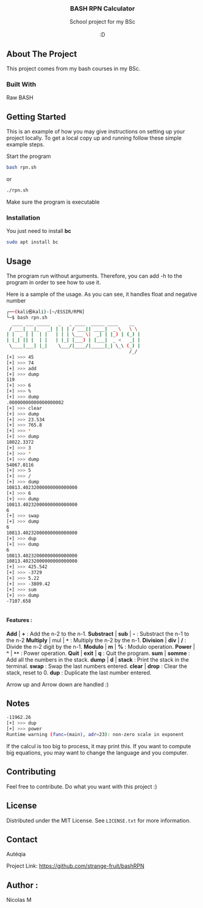 

<div align="center">
 

  <h3 align="center">BASH RPN Calculator</h3>

  <p align="center">
School project for my BSc
    <br />
    <br />
:D
  </p>
</div>



## About The Project


This project comes from my bash courses in my BSc. 

### Built With

Raw BASH

## Getting Started

This is an example of how you may give instructions on setting up your project locally.
To get a local copy up and running follow these simple example steps.


Start the program
  ```bash
bash rpn.sh
  ```
or
```bash
./rpn.sh
```

Make sure the program is executable

### Installation

You just need to install **bc**

```bash
sudo apt install bc
```



## Usage

The program run without arguments. Therefore, you can add -h to the program in order to see how to use it.

Here is a sample of the usage. As you can see, it handles float and negative number


```bash
┌──(kali㉿kali)-[~/ESSIR/RPN]
└─$ bash rpn.sh
  ____ ___ _____   _   _ ____  _____ ____    __   
 / ___|_ _|_   _| | | | / ___|| ____|  _ \   \ \  
| |  _ | |  | |   | | | \___ \|  _| | |_) | (_) | 
| |_| || |  | |   | |_| |___) | |___|  _ <   _| | 
 \____|___| |_|    \___/|____/|_____|_| \_\ (_) | 
                                             /_/  
[+] >>> 45
[+] >>> 74
[+] >>> add
[+] >>> dump
119
[+] >>> 6
[+] >>> %
[+] >>> dump
.00000000000000000002
[+] >>> clear
[+] >>> dump
[+] >>> 23.534
[+] >>> 765.8
[+] >>> *
[+] >>> dump
18022.3372
[+] >>> 3
[+] >>> *
[+] >>> dump
54067.0116
[+] >>> 5
[+] >>> /
[+] >>> dump                                                                     
10813.40232000000000000000
[+] >>> 6
[+] >>> dump
10813.40232000000000000000
6
[+] >>> swap
[+] >>> dump
6
10813.40232000000000000000
[+] >>> dup
[+] >>> dump
6
10813.40232000000000000000
10813.40232000000000000000
[+] >>> 425.542
[+] >>> -3729
[+] >>> 5.22
[+] >>> -3809.42
[+] >>> sum
[+] >>> dump
-7107.658



```


#### Features :

**Add** | **+** : Add the n-2 to the n-1.
**Substract** | **sub** | **-** : Substract the n-1 to the n-2
**Multiply** | mul | **`*`** : Multiply the n-2 by the n-1.
**Division** | **div** | **/** : Divide the n-2 digit by the n-1.
**Modulo** | **m** | **%** : Modulo operation.
**Power** | **^** | **``**``** : Power operation.
**Quit** | **exit** | **q** : Quit the program.
**sum** | **somme** : Add all the numbers in the stack.
**dump** | **d** | **stack** : Print the stack in the terminal.
**swap** : Swap the last numbers entered.
**clear** | **drop** : Clear the stack, reset to 0.
**dup** : Duplicate the last number entered.

Arrow up and Arrow down are handled :)


## Notes 

```bash
-11962.26
[+] >>> dup
[+] >>> power
Runtime warning (func=(main), adr=23): non-zero scale in exponent
```
If the calcul is too big to process, it may print this. 
If you want to compute big equations, you may want to change the language and you computer.


## Contributing

Feel free to contribute. Do what you want with this project :)


## License

Distributed under the MIT License. See `LICENSE.txt` for more information.


## Contact

Autéqia

Project Link: https://github.com/strange-fruit/bashRPN


## Author : 

Nicolas M
